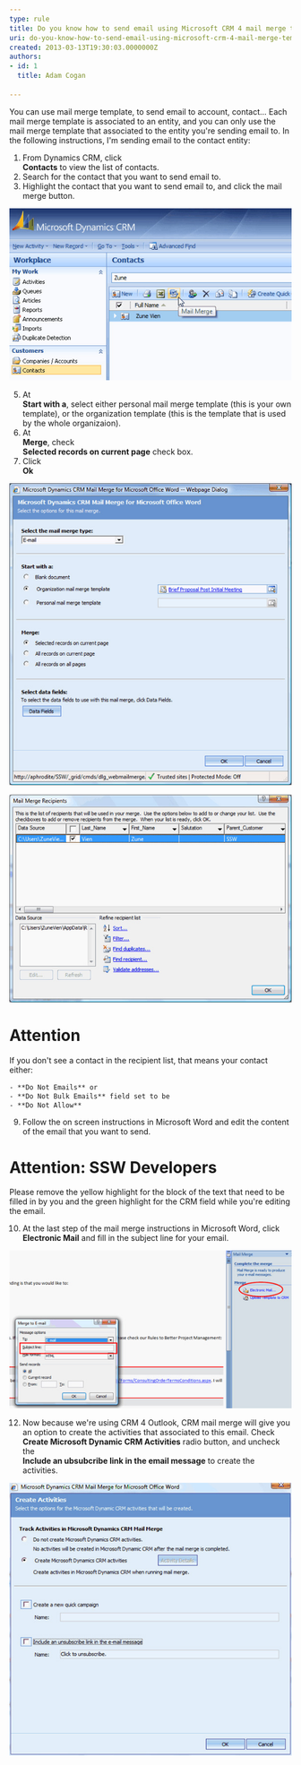 ```yaml
---
type: rule
title: Do you know how to send email using Microsoft CRM 4 mail merge template?
uri: do-you-know-how-to-send-email-using-microsoft-crm-4-mail-merge-template
created: 2013-03-13T19:30:03.0000000Z
authors:
- id: 1
  title: Adam Cogan

---
```


You can use mail merge template, to send email to account, contact... Each mail merge template is associated to an entity, and you can only use the mail merge template that associated to the entity you're sending email to. In the following instructions, I'm sending email to the contact entity:
 
1. From Dynamics CRM, click <br>      **Contacts** to view the list of contacts.
2. Search for the contact that you want to send email to.
3. Highlight the contact that you want to send email to, and click the mail merge button.

![ Mail merge button4. At <br>      Select the mail merge type, select Email.](send-mail-merge-1.jpg)

5. At <br>      **Start with a**, select either personal mail merge template (this is your own template), or the organization template (this is the template that is used by the whole organizaion).
6. At <br>      **Merge**, check <br>      **Selected records on current page** check box.
7. Click <br>      **Ok**

![ Fill in the mail merge details8. A Microsoft Word document is open, and the <br>      Mail Merge Recipients window is pop-up with the list of contacts that you're sending email to.](send-mail-merge-2.jpg)


![ Mail Merge Recipients](send-mail-merge-3.jpg)


# Attention

If you don't see a contact in the recipient list, that means your contact either:

    - **Do Not Emails** or
    - **Do Not Bulk Emails** field set to be
    - **Do Not Allow**


9. Follow the on screen instructions in Microsoft Word and edit the content of the email that you want to send.


# Attention: SSW Developers

Please remove the yellow highlight for the block of the text that need to be filled in by you and the green highlight for the CRM field while you're editing the email.

10. At the last step of the mail merge instructions in Microsoft Word, click <br>      **Electronic Mail** and fill in the subject line for your email.

![ Fill in subject line for email11. Click <br>      Ok to proceed to next step.](send-mail-merge-4.jpg)

12. Now because we're using CRM 4 Outlook, CRM mail merge will give you an option to create the activities that associated to this email. Check <br>      **Create Microsoft Dynamic CRM Activities** radio button, and uncheck the <br>      **Include an ubsubcribe link in the email message** to create the activities.

![ Create activies for emails sending out using mail merge13. Click <br>      OK to send emails using your outlook.](send-mail-merge-5.jpg)
